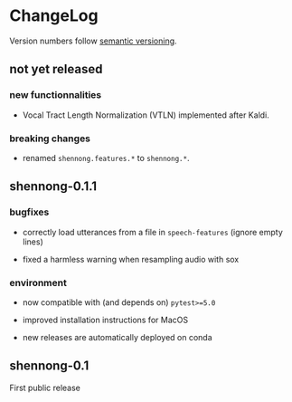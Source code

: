 # ChangeLog

Version numbers follow [semantic versioning](https://semver.org).


## not yet released

### new functionnalities

* Vocal Tract Length Normalization (VTLN) implemented after Kaldi.

### breaking changes

* renamed `shennong.features.*` to `shennong.*`.


## shennong-0.1.1

### bugfixes

* correctly load utterances from a file in `speech-features` (ignore empty lines)

* fixed a harmless warning when resampling audio with sox

### environment

* now compatible with (and depends on) `pytest>=5.0`

* improved installation instructions for MacOS

* new releases are automatically deployed on conda

## shennong-0.1

First public release
